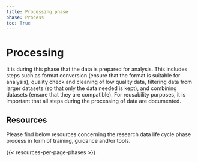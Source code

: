 ```yaml
---
title: Processing phase
phase: Process
toc: True
---
```


# Processing
It is during this phase that the data is prepared for analysis. This includes steps such as format conversion (ensure that the format is suitable for analysis), quality check and cleaning of low quality data, filtering data from larger datasets (so that only the data needed is kept), and combining datasets (ensure that they are compatible). For reusability purposes, it is important that all steps during the processing of data are documented.

## Resources
Please find below resources concerning the research data life cycle phase process in form of training, guidance and/or tools.

{{< resources-per-page-phases >}}
